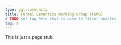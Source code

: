 ```yaml
---
type: gql-community
title: Formal Semantics Working Group (FSWG)
# TODO set tag here that is used to filter updates
tag: a
---
```


This is just a page stub.
